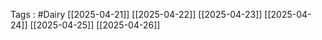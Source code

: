 Tags : #Dairy
[[2025-04-21]]
[[2025-04-22]]
[[2025-04-23]]
[[2025-04-24]]
[[2025-04-25]]
[[2025-04-26]]
